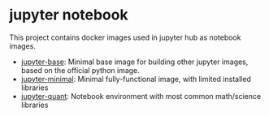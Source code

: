 # jupyter notebook

This project contains docker images used in jupyter hub as notebook images.


- [jupyter-base](jupyter-base/README.md):
  Minimal base image for building other jupyter images, based on the official python image.
- [jupyter-minimal](jupyter-minimal/README.md):
  Minimal fully-functional image, with limited installed libraries
- [jupyter-quant](jupyter-quant/README.md):
  Notebook environment with most common math/science libraries
